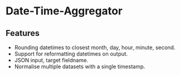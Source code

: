 # Date-Time-Aggregator

## Features
* Rounding datetimes to closest month, day, hour, minute, second.
* Support for reformatting datetimes on output.
* JSON input, target fieldname.
* Normalise multiple datasets with a single timestamp.
